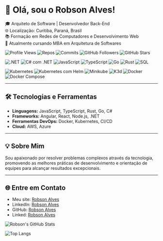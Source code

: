 # 👋 Olá, sou o Robson Alves!

🎓 Arquiteto de Software | Desenvolvedor Back-End  
🌐 Localização: Curitiba, Paraná, Brasil  
📚 Formação em Redes de Computadores e Desenvolvimento Web  
🚀 Atualmente cursando MBA em Arquitetura de Softwares  

![Profile Views](https://komarev.com/ghpvc/?username=robsonalvesdevbr&color=blue)
![Repos](https://badges.pufler.dev/repos/robsonalvesdevbr)
![Commits](https://badges.pufler.dev/commits/monthly/robsonalvesdevbr)
![GitHub Followers](https://img.shields.io/github/followers/robsonalvesdevbr?style=social)
![GitHub Stars](https://img.shields.io/github/stars/robsonalvesdevbr?style=social)

![.NET](https://img.shields.io/badge/.NET-512BD4?logo=dotnet&logoColor=white&style=flat-square)
![C# com .NET](https://img.shields.io/badge/C%23%20com%20.NET-512BD4?logo=dotnet&logoColor=white&style=flat-square)
![JavaScript](https://img.shields.io/badge/JavaScript-F7DF1E?logo=javascript&logoColor=black&style=flat-square)
![TypeScript](https://img.shields.io/badge/TypeScript-007ACC?logo=typescript&logoColor=white&style=flat-square)
![Go](https://img.shields.io/badge/Go-00ADD8?logo=go&logoColor=white&style=flat-square)
![Rust](https://img.shields.io/badge/Rust-000000?logo=rust&logoColor=white&style=flat-square)
![SQL](https://img.shields.io/badge/SQL-336791?logo=postgresql&logoColor=white&style=flat-square)

![Kubernetes](https://img.shields.io/badge/Kubernetes-326CE5?logo=kubernetes&logoColor=white&style=flat-square)
![Kubernetes com Helm](https://img.shields.io/badge/Kubernetes%20com%20Helm-0F1689?logo=helm&logoColor=white&style=flat-square)
![Minikube](https://img.shields.io/badge/Minikube-FCC624?logo=kubernetes&logoColor=white&style=flat-square)
![K3d](https://img.shields.io/badge/K3d-FF9900?logo=k3s&logoColor=white&style=flat-square)
![Docker](https://img.shields.io/badge/Docker-2496ED?logo=docker&logoColor=white&style=flat-square)
![Docker Compose](https://img.shields.io/badge/Docker%20Compose-2496ED?logo=docker&logoColor=white&style=flat-square)

---

## 🛠️ Tecnologias e Ferramentas
- **Linguagens:** JavaScript, TypeScript, Rust, Go, C#
- **Frameworks:** Angular, React, Node.js, .NET
- **Ferramentas DevOps:** Docker, Kubernetes, CI/CD
- **Cloud:** AWS, Azure

---

## 💡 Sobre Mim
Sou apaixonado por resolver problemas complexos através da tecnologia, promovendo as melhores práticas de desenvolvimento e orientação de equipes para alcançar resultados excepcionais.

---

## 🌐 Entre em Contato
- Meu site: [Robson Alves](https://www.robsonalves.dev.br)
- LinkedIn: [Robson Alves](https://www.linkedin.com/in/robson-curitiba/)
- GitHub: [Robson Alves](https://github.com/robsonalvesdevbr)
- Linked: [Robson Alves](https://www.instagram.com/robsondesenvolvimento)

![Robson's GitHub Stats](https://github-readme-stats.vercel.app/api?username=robsonalvesdevbr&show_icons=true&theme=radical)

![Top Langs](https://github-readme-stats.vercel.app/api/top-langs/?username=robsonalvesdevbr&layout=compact&theme=radical)
